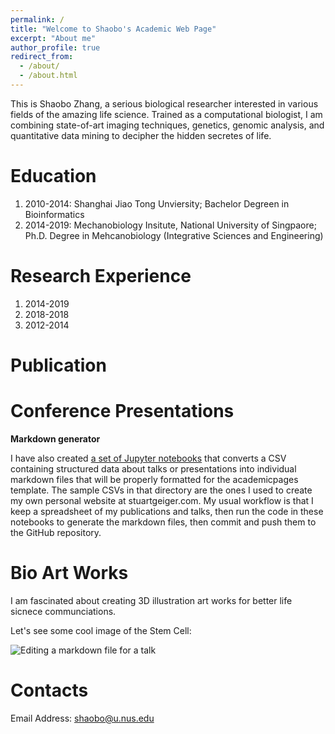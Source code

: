 ```yaml
---
permalink: /
title: "Welcome to Shaobo's Academic Web Page"
excerpt: "About me"
author_profile: true
redirect_from: 
  - /about/
  - /about.html
---
```


This is Shaobo Zhang, a serious biological researcher interested in various fields of the amazing life science. Trained as a computational biologist, I am combining state-of-art imaging techniques, genetics, genomic analysis, and quantitative data mining to decipher the hidden secretes of life.  

Education
======
1. 2010-2014: Shanghai Jiao Tong Unviersity; Bachelor Degreen in Bioinformatics
1. 2014-2019: Mechanobiology Insitute, National University of Singpaore; Ph.D. Degree in Mehcanobiology (Integrative Sciences and Engineering)

Research Experience
======
1. 2014-2019 
1. 2018-2018
1. 2012-2014

Publication
======


Conference Presentations
======


**Markdown generator**

I have also created [a set of Jupyter notebooks](https://github.com/academicpages/academicpages.github.io/tree/master/markdown_generator
) that converts a CSV containing structured data about talks or presentations into individual markdown files that will be properly formatted for the academicpages template. The sample CSVs in that directory are the ones I used to create my own personal website at stuartgeiger.com. My usual workflow is that I keep a spreadsheet of my publications and talks, then run the code in these notebooks to generate the markdown files, then commit and push them to the GitHub repository.

Bio Art Works
======

I am fascinated about creating 3D illustration art works for better life sicnece communciations.

Let's see some cool image of the Stem Cell:


![Editing a markdown file for a talk](/images/Stem-Cell.png)

Contacts
======
Email Address: shaobo@u.nus.edu

